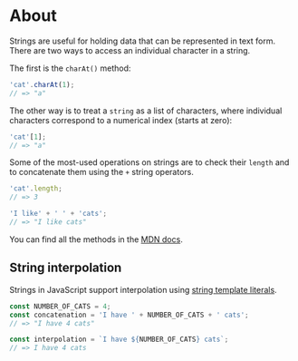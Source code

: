 # About

Strings are useful for holding data that can be represented in text form.
There are two ways to access an individual character in a string.

The first is the `charAt()` method:

```javascript
'cat'.charAt(1);
// => "a"
```

The other way is to treat a `string` as a list of characters, where individual characters correspond to a numerical index (starts at zero):

```javascript
'cat'[1];
// => "a"
```

Some of the most-used operations on strings are to check their `length` and to concatenate them using the `+` string operators.

```javascript
'cat'.length;
// => 3

'I like' + ' ' + 'cats';
// => "I like cats"
```

You can find all the methods in the [MDN docs][mdn-docs].

## String interpolation

Strings in JavaScript support interpolation using [string template literals][mdn-template-strings].

```javascript
const NUMBER_OF_CATS = 4;
const concatenation = 'I have ' + NUMBER_OF_CATS + ' cats';
// => "I have 4 cats"

const interpolation = `I have ${NUMBER_OF_CATS} cats`;
// => I have 4 cats
```

[mdn-docs]: https://developer.mozilla.org/en-US/docs/Web/JavaScript/Reference/Global_Objects/String#Instance_methods
[mdn-template-strings]: https://developer.mozilla.org/en-US/docs/Web/JavaScript/Reference/Template_literals

```

```
